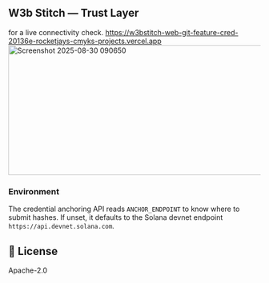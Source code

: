 ## W3b Stitch — Trust Layer

 for a live connectivity check. https://w3bstitch-web-git-feature-cred-20136e-rocketjays-cmyks-projects.vercel.app
<img width="828" height="260" alt="Screenshot 2025-08-30 090650" src="https://github.com/user-attachments/assets/015fcb4f-90a7-4d3d-b251-a8d3360246e8" />

### Environment

The credential anchoring API reads `ANCHOR_ENDPOINT` to know where to submit hashes.
If unset, it defaults to the Solana devnet endpoint `https://api.devnet.solana.com`.

## 📜 License
Apache-2.0
